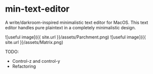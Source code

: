 # min-text-editor

A write/darkroom-inspired minimalistic text editor for MacOS. This text editor handles pure plaintext in a completely minimalistic design.

![useful image]({{ site.url }}/assets/Parchment.png)
![useful image]({{ site.url }}/assets/Matrix.png)

TODO:
- Control-z and control-y
- Refactoring
